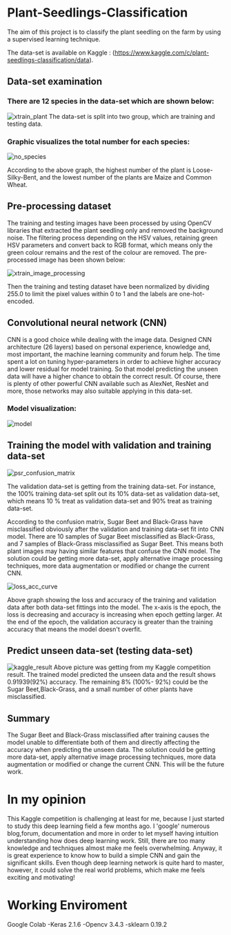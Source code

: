 # Plant-Seedlings-Classification
The aim of this project is to classify the plant seedling on the farm by using a supervised learning technique.

The data-set is available on Kaggle : (https://www.kaggle.com/c/plant-seedlings-classification/data).


## Data-set examination
### There are 12 species in the data-set which are shown below:
![xtrain_plant](https://user-images.githubusercontent.com/43289100/45993669-87d6f480-c0c2-11e8-86e7-cb5113af196b.png)
The data-set is split into two group, which are training and testing data.

### Graphic visualizes the total number for each species: 

![no_species](https://user-images.githubusercontent.com/43289100/45995997-20727200-c0cd-11e8-8d1b-3b3ecfbbfbab.png)

According to the above graph, the highest number of the plant is Loose-Silky-Bent, and the lowest number of the plants are Maize and Common Wheat.


## Pre-processing dataset
The training and testing images have been processed by using OpenCV libraries that extracted the plant seedling only and removed the background noise. The filtering process depending on the HSV values, retaining green HSV parameters and convert back to RGB format, which means only the green colour remains and the rest of the colour are removed. The pre-processed image has been shown below:

![xtrain_image_processing](https://user-images.githubusercontent.com/43289100/46004555-c6ca7180-c0e5-11e8-895d-0ab270471a8b.png)

Then the training and testing dataset have been normalized by dividing 255.0 to limit the pixel values within 0 to 1 and the labels are one-hot-encoded.


## Convolutional neural network (CNN)
CNN is a good choice while dealing with the image data. Designed CNN architecture (26 layers) based on personal experience, knowledge and, most important, the machine learning community and forum help. The time spent a lot on tuning hyper-parameters in order to achieve higher accuracy and lower residual for model training. So that model predicting the unseen data will have a higher chance to obtain the correct result. Of course, there is plenty of other powerful CNN available such as AlexNet, ResNet and more, those networks may also suitable applying in this data-set.

### Model visualization:

![model](https://user-images.githubusercontent.com/43289100/46008456-64766e80-c0ef-11e8-9eb9-013068d8bc9f.png)


## Training the model with validation and training data-set
![psr_confusion_matrix](https://user-images.githubusercontent.com/43289100/46009006-e0bd8180-c0f0-11e8-9f7f-5c87650e1824.png)

The validation data-set is getting from the training data-set. For instance, the 100% training data-set split out its 10% data-set as validation data-set, which means 10 % treat as validation data-set and 90% treat as training data-set.

According to the confusion matrix, Sugar Beet and Black-Grass have misclassified obviously after the validation and training data-set fit into CNN model. There are 10 samples of Sugar Beet misclassified as Black-Grass, and 7 samples of Black-Grass misclassified as Sugar Beet. This means both plant images may having similar features that confuse the CNN model. The solution could be getting more data-set, apply alternative image processing techniques, more data augmentation or modified or change the current CNN.

![loss_acc_curve](https://user-images.githubusercontent.com/43289100/46009861-5fb3b980-c0f3-11e8-84a7-e96a491f37ce.png)

Above graph showing the loss and accuracy of the training and validation data after both data-set fittings into the model. The x-axis is the epoch, the loss is decreasing and accuracy is increasing when epoch getting larger. At the end of the epoch, the validation accuracy is greater than the training accuracy that means the model doesn't overfit.


## Predict unseen data-set (testing data-set)
![kaggle_result](https://user-images.githubusercontent.com/43289100/46010578-c76b0400-c0f5-11e8-8d9e-b4ea9b19d403.PNG)
Above picture was getting from my Kaggle competition result. The trained model predicted the unseen data and the result shows 0.91939(92%) accuracy. The remaining 8% (100%- 92%) could be the Sugar Beet,Black-Grass, and a small number of other plants have misclassified.


## Summary
The Sugar Beet and Black-Grass misclassified after training causes the model unable to differentiate both of them and directly affecting the accuracy when predicting the unseen data. The solution could be getting more data-set, apply alternative image processing techniques, more data augmentation or modified or change the current CNN. This will be the future work.


# In my opinion
This Kaggle competition is challenging at least for me, because I just started to study this deep learning field a few months ago. I 'google' numerous blog,forum, documentation and more in order to let myself having intuition understanding how does deep learning work. Still, there are too many knowledge and techniques almost make me feels overwhelming. Anyway, it is great experience to know how to build a simple CNN and gain the significant skills. Even though deep learning network is quite hard to master, however, it could solve the real world problems, which make me feels exciting and motivating!


# Working Enviroment
Google Colab
  -Keras 2.1.6
  -Opencv 3.4.3
  -sklearn 0.19.2

